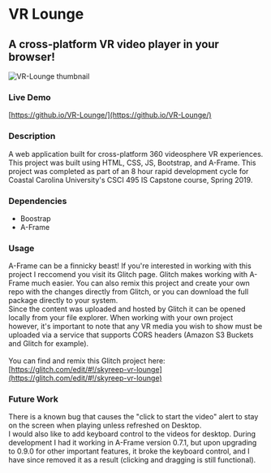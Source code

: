 # VR Lounge
## A cross-platform VR video player in your browser!

![VR-Lounge thumbnail](https://skyreep.github.io/VR-Lounge/thumbnail.png "VR Lounge")

### Live Demo
[https://github.io/VR-Lounge/](https://github.io/VR-Lounge/)

### Description
A web application built for cross-platform 360 videosphere VR experiences. This project was built using HTML, CSS, JS, Bootstrap, and A-Frame. This project was completed as part of an 8 hour rapid development cycle for Coastal Carolina University's CSCI 495 IS Capstone course, Spring 2019.

### Dependencies
<ul>
  <li>
    Boostrap
  </li>
  <li>
    A-Frame
  </li>
</ul>
  
### Usage
A-Frame can be a finnicky beast! If you're interested in working with this project I reccomend you visit its Glitch page. Glitch makes working with A-Frame much easier. You can also remix this project and create your own repo with the changes directly from Glitch, or you can download the full package directly to your system. 
<br>
Since the content was uploaded and hosted by Glitch it can be opened locally from your file explorer. When working with your own project however, it's important to note that any VR media you wish to show must be uploaded via a service that supports CORS headers (Amazon S3 Buckets and Glitch for example).
<br>
<br>
You can find and remix this Glitch project here: 
[https://glitch.com/edit/#!/skyreep-vr-lounge](https://glitch.com/edit/#!/skyreep-vr-lounge)

### Future Work
There is a known bug that causes the "click to start the video" alert to stay on the screen when playing unless refreshed on Desktop. 
<br>
I would also like to add keyboard control to the videos for desktop. During development I had it working in A-Frame version 0.7.1, but upon upgrading to 0.9.0 for other important features, it broke the keyboard control, and I have since removed it as a result (clicking and dragging is still functional).
